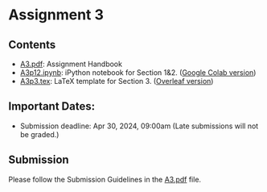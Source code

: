 # Assignment 3

## Contents
- [A3.pdf](A3.pdf): Assignment Handbook
- [A3p12.ipynb](A3p12.ipynb): iPython notebook for Section 1&2. \([Google Colab version](https://colab.research.google.com/github/ranpox/comp3361-spring2024/blob/main/assignments/A3/A3p12.ipynb)\)
- [A3p3.tex](A3p3.tex): LaTeX template for Section 3. \([Overleaf version](https://www.overleaf.com/read/ktxnvjvvvhzw)\)

## Important Dates:
- Submission deadline: Apr 30, 2024, 09:00am (Late submissions will not be graded.)

## Submission
Please follow the Submission Guidelines in the [A3.pdf](A3.pdf) file.

